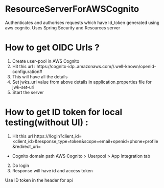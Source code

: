 # ResourceServerForAWSCognito
Authenticates and authorises requests which have Id_token generated using aws cognito. Uses Spring Security and Resources server


# How to get OIDC Urls ?
1. Create user-pool in AWS Cognito
2. Hit this url : https://cognito-idp.<region>.amazonaws.com/<User pool ID>/.well-known/openid-configuration#
3. This will have all the details
4. Set jwks_uri value from above details in application.properties file for jwk-set-uri
5. Start the server
  
  
# How to get ID token for local testing(without UI) :
1. Hit this url https://<Cognito domain>/login?client_id=<client_id>&response_type=token&scope=email+openid+phone+profile&redirect_uri=<callback url> 
-  Cognito domain path AWS Cognito > Userpool > App Integration tab  
2. Do login
3. Response will have id and access token
  
Use ID token in the header for api  
  
  
